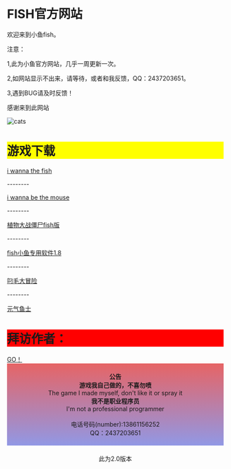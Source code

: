 <html lang="zh-CN">
  <head>
    <!--hey！来看源代码啦！-->
  </head>
  <body style="margin: 0;">
	  <h1>FISH官方网站 </h1>
    	  <p>欢迎来到小鱼fish。</p>
	  <p>注意：</p>
	  <p>1,此为小鱼官方网站，几乎一周更新一次。</p>
	  <p>2,如网站显示不出来，请等待，或者和我反馈，QQ：2437203651。</p>
	  <p>3,遇到BUG请及时反馈！</p>
    <p>感谢来到此网站</p>
    <img src="jinb.png" alt="cats">
    <h1 style = "background:yellow;">游戏下载</h1>
    <a href="https://wws.lanzoub.com/if9a80279zyd">i wanna the fish</a>
    <p>--------</p>
    <a href="https://wws.lanzoub.com/iyJ080844rti">i wanna be the mouse</a>
    <p>--------</p>
    <a href="https://wws.lanzoub.com/iFe8e01hvt1a">植物大战僵尸fish版</a>
    <p>--------</p>
    <a href="https://wws.lanzoub.com/iv9pX0cglerg">fish小鱼专用软件1.8</a>
    <p>--------</p>
    <a href="https://wws.lanzoub.com/i38HB08450le">叼毛大冒险</a>
    <p>--------</p>
    <a href="https://wws.lanzoub.com/iHwi2083w0qf">元气鱼士</a>
    <h1 style = "background:red;">拜访作者：</h1>
    <a href="https://space.bilibili.com/1660860592">GO！</a>
    <p style="    text-align: center;
        margin: auto;
        padding: 20px;
        border: 2px;
        background-image: linear-gradient(#e66465, #9198e5);" ><b>公告</b>
        <br><b>游戏我自己做的，不喜勿喷</b>
        <br>The game I made myself, don't like it or spray it
        <br><b>我不是职业程序员</b>
        <br>I'm not a professional programmer
        <br> 
        <br>电话号码(number):13861156252
        <br>QQ：2437203651
    </p>
    <p style="    text-align: center;
    margin: auto;
    padding: 20px;
    border: 2px;">此为2.0版本</p>
  </body>
</html>

